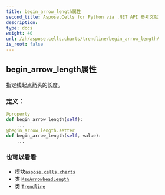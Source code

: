 ```yaml
---
title: begin_arrow_length属性
second_title: Aspose.Cells for Python via .NET API 参考文献
description:
type: docs
weight: 40
url: /zh/aspose.cells.charts/trendline/begin_arrow_length/
is_root: false
---
```

## begin_arrow_length属性

指定线起点箭头的长度。
### 定义：
```python
@property
def begin_arrow_length(self):
    ...
@begin_arrow_length.setter
def begin_arrow_length(self, value):
    ...
```

### 也可以看看
* 模块[`aspose.cells.charts`](../../)
* 类 [`MsoArrowheadLength`](/cells/python-net/zh/aspose.cells.drawing/msoarrowheadlength)
* 类 [`Trendline`](/cells/python-net/zh/aspose.cells.charts/trendline)
